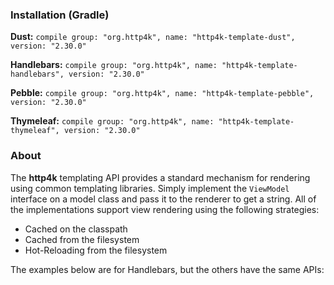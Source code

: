 ### Installation (Gradle)
**Dust:** ```compile group: "org.http4k", name: "http4k-template-dust", version: "2.30.0"```

**Handlebars:** ```compile group: "org.http4k", name: "http4k-template-handlebars", version: "2.30.0"```

**Pebble:** ```compile group: "org.http4k", name: "http4k-template-pebble", version: "2.30.0"```

**Thymeleaf:** ```compile group: "org.http4k", name: "http4k-template-thymeleaf", version: "2.30.0"```

### About
The **http4k** templating API provides a standard mechanism for rendering using common templating libraries. Simply implement the `ViewModel` interface on a model class and pass it to the renderer to get a string. All of the implementations support view rendering using the following strategies:

* Cached on the classpath
* Cached from the filesystem
* Hot-Reloading from the filesystem

The examples below are for Handlebars, but the others have the same APIs:
<script src="https://gist-it.appspot.com/https://github.com/http4k/http4k/blob/master/src/docs/guide/modules/templating/example.kt"></script>
